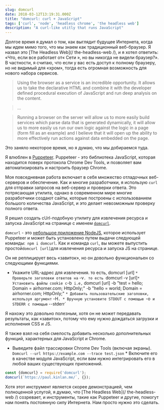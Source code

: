 ```yaml
---
slug: domcurl
date: 2018-03-12T13:19:31.000Z
title: "domcurl: curl + JavaScript"
tags: ['curl', 'node', 'headless chrome', 'the headless web']
description: "A curl-like utitly that runs JavaScript"
---
```



Долгое время я думал о том, как выглядит будущее Интернета, когда мы идем мимо того, что мы знаем как традиционный веб-браузер. Я назвал это [The Headless Web](/ the-headless-web /), и я хотел ответить: «Что, если все работает от« Сети », но вы никогда не видели браузер?». В частности, я считаю, что если у вас есть доступ к полному браузеру, но не видимый для «хром», тогда есть огромная возможность для нового набора сервисов.

> Using the browser as a service is an incredible opportunity. It allows us to
> take the declarative HTML and combine it with the developer defined procedural
> execution of JavaScript and run deep analysis on the content.


> ...


> Running a browser on the server will allow us to more easily build services
> which parse data that is generated dynamically, it will allow us to more
> easily us run our own logic against the logic in a page (form fill as an
> example) and I believe that it will open up the ability to more effectively
> run actions against data embedded on the page.


Это заняло некоторое время, но я думаю, что мы добираемся туда.

Я влюблен в [Puppeteer](https://developers.google.com/web/tools/puppeteer/). Puppeteer - это библиотека JavaScript, которая находится поверх протокола Chrome Dev Tools, и позволяет вам автоматизировать и настроить браузер Chrome.

Моя повседневная работа включает в себя множество отладочных веб-серверов и обеспечение. Как и многие разработчики, я использую `curl` для отправки запросов на веб-сервер и проверки ответа. Это потрясающая утилита, однако в современном мире многие разработчики создают сайты, которые построены с использованием большого количества JavaScript, и это делает невозможным проверку полного ответа.

Я решил создать cUrl-подобную утилиту для извлечения ресурса и запуска JavaScript на странице с именем [`domcurl`](https://www.npmjs.com/package/domcurl).

`domcurl` - это [небольшое приложение NodeJS](https://github.com/PaulKinlan/domcurl), которое использует Puppeteer и может быть установлено путем выдачи следующей команды:` npm i domcurl`. Как и команда `curl`, вы можете выпустить простой` domcurl [url] `для извлечения ресурса и запуска JS на странице.

Он не реплицирует весь «завиток», но он довольно функциональен со следующими функциями.

* Укажите URL-адрес для извлечения. то есть, domcurl [url] `* Проверьте заголовки ответов на` -v`. то есть `domcurl -v [url]` * Установить файлы cookie с `-b` i.e,` domcurl [url] -b "test = hello; Domain = airhorner.com; HttpOnly;" -b "hello = world; Domain = airhorner.com; HttpOnly;" `* Добавить пользовательские заголовки, используя аргумент` -H`. * Вручную установите STDOUT с помощью `-o` и STDERR с помощью` --stderr`

Я нахожу это довольно полезным, хотя он не может передавать результаты, как «завиток», потому что ему нужно дождаться загрузки и исполнения CSS и JS.

Я также взял на себя смелость добавить несколько дополнительных функций, характерных для JavaScript и Chrome.

* Выведите файл трассировки Chrome Dev Tools (включая экраны). `Domcurl --url https://example.com --trace test.json` * Включите его в качестве модуля JavaScript, если вам нужно интегрировать его в любой ваших существующих приложений.


```javascript
const {domcurl} = require('domcurl');
domcurl(`https://paul.kinlan.me/`, {});
```


Хотя этот инструмент является скорее демонстрацией, чем полноценной услугой, я думаю, что [The Headless Web](/ the-headless-web /) созревает, и инструменты, такие как Puppeteer и другие, помогут нам понять постоянную силу Интернета. Нам просто нужно это сделать.